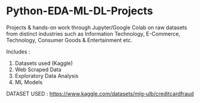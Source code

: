 # Python-EDA-ML-DL-Projects
Projects &amp; hands-on work through Jupyter/Google Colab on raw datasets from distinct industries such as Information Technology, E-Commerce, Technology, Consumer Goods &amp; Entertainment etc.

Includes : 
1. Datasets used (Kaggle)
2. Web Scraped Data
3. Exploratory Data Analysis
4. ML Models

DATASET USED :
https://www.kaggle.com/datasets/mlg-ulb/creditcardfraud
